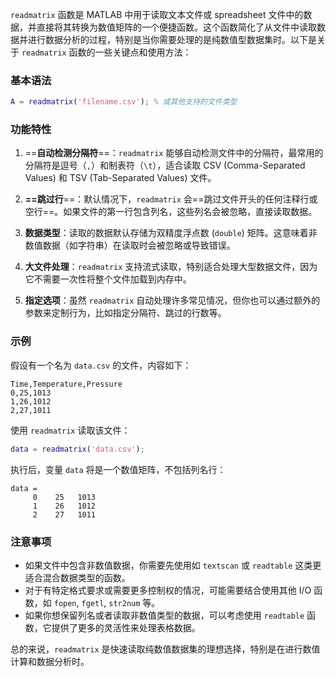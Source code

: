 `readmatrix` 函数是 MATLAB 中用于读取文本文件或 spreadsheet 文件中的数据，并直接将其转换为数值矩阵的一个便捷函数。这个函数简化了从文件中读取数据并进行数据分析的过程，特别是当你需要处理的是纯数值型数据集时。以下是关于 `readmatrix` 函数的一些关键点和使用方法：

### 基本语法

```matlab
A = readmatrix('filename.csv'); % 或其他支持的文件类型
```

### 功能特性

1. ==**自动检测分隔符**==：`readmatrix` 能够自动检测文件中的分隔符，最常用的分隔符是逗号（`,`）和制表符（`\t`），适合读取 CSV (Comma-Separated Values) 和 TSV (Tab-Separated Values) 文件。

2. **==跳过行**==：默认情况下，`readmatrix` 会==跳过文件开头的任何注释行或空行==。如果文件的第一行包含列名，这些列名会被忽略，直接读取数据。

3. **数据类型**：读取的数据默认存储为双精度浮点数 (`double`) 矩阵。这意味着非数值数据（如字符串）在读取时会被忽略或导致错误。

4. **大文件处理**：`readmatrix` 支持流式读取，特别适合处理大型数据文件，因为它不需要一次性将整个文件加载到内存中。

5. **指定选项**：虽然 `readmatrix` 自动处理许多常见情况，但你也可以通过额外的参数来定制行为，比如指定分隔符、跳过的行数等。

### 示例

假设有一个名为 `data.csv` 的文件，内容如下：

```
Time,Temperature,Pressure
0,25,1013
1,26,1012
2,27,1011
```

使用 `readmatrix` 读取该文件：

```matlab
data = readmatrix('data.csv');
```

执行后，变量 `data` 将是一个数值矩阵，不包括列名行：

```
data =
     0    25   1013
     1    26   1012
     2    27   1011
```

### 注意事项

- 如果文件中包含非数值数据，你需要先使用如 `textscan` 或 `readtable` 这类更适合混合数据类型的函数。
- 对于有特定格式要求或需要更多控制权的情况，可能需要结合使用其他 I/O 函数，如 `fopen`, `fgetl`, `str2num` 等。
- 如果你想保留列名或者读取非数值类型的数据，可以考虑使用 `readtable` 函数，它提供了更多的灵活性来处理表格数据。

总的来说，`readmatrix` 是快速读取纯数值数据集的理想选择，特别是在进行数值计算和数据分析时。